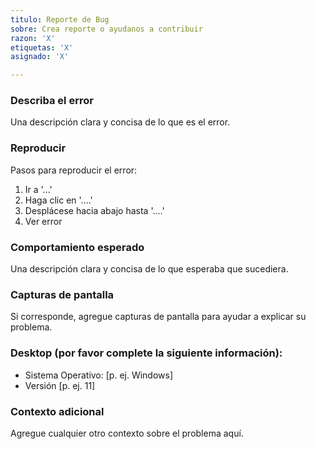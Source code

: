 ```yaml
---
titulo: Reporte de Bug
sobre: Crea reporte o ayudanos a contribuir
razon: 'X'
etiquetas: 'X'
asignado: 'X'

---
```


### Describa el error

Una descripción clara y concisa de lo que es el error.

### Reproducir
Pasos para reproducir el error:
1. Ir a '...'
2. Haga clic en '....'
3. Desplácese hacia abajo hasta '....'
4. Ver error

### Comportamiento esperado
Una descripción clara y concisa de lo que esperaba que sucediera.

### Capturas de pantalla
Si corresponde, agregue capturas de pantalla para ayudar a explicar su problema.

### Desktop (por favor complete la siguiente información):
  - Sistema Operativo: [p. ej. Windows]
  - Versión [p. ej. 11]

### Contexto adicional
Agregue cualquier otro contexto sobre el problema aquí.
